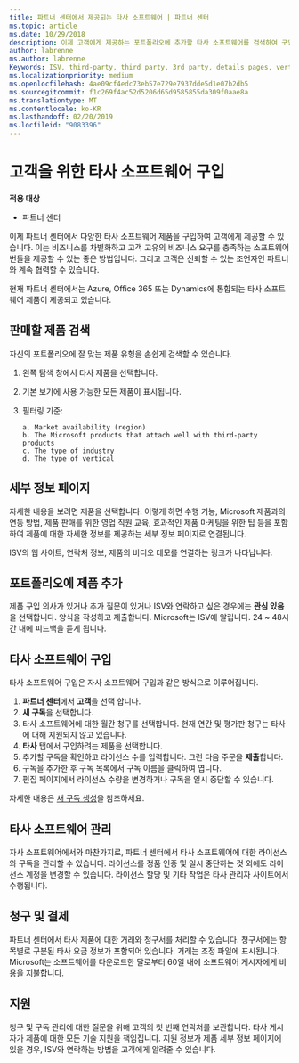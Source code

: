 ```yaml
---
title: 파트너 센터에서 제공되는 타사 소프트웨어 | 파트너 센터
ms.topic: article
ms.date: 10/29/2018
description: 이제 고객에게 제공하는 포트폴리오에 추가할 타사 소프트웨어를 검색하여 구입할 수 있습니다.
author: labrenne
ms.author: labrenne
Keywords: ISV, third-party, third party, 3rd party, details pages, vertical software, software publisher
ms.localizationpriority: medium
ms.openlocfilehash: 4ae09cf4edc73eb57e729e7937dde5d1e07b2db5
ms.sourcegitcommit: f1c269f4ac52d5206d65d9585855da309f0aae8a
ms.translationtype: MT
ms.contentlocale: ko-KR
ms.lasthandoff: 02/20/2019
ms.locfileid: "9083396"
---
```

# <a name="purchase-third-party-software-for-your-customers"></a>고객을 위한 타사 소프트웨어 구입

**적용 대상** 

- 파트너 센터


이제 파트너 센터에서 다양한 타사 소프트웨어 제품을 구입하여 고객에게 제공할 수 있습니다. 이는 비즈니스를 차별화하고 고객 고유의 비즈니스 요구를 충족하는 소프트웨어 번들을 제공할 수 있는 좋은 방법입니다. 그리고 고객은 신뢰할 수 있는 조언자인 파트너와 계속 협력할 수 있습니다.

현재 파트너 센터에서는 Azure, Office 365 또는 Dynamics에 통합되는 타사 소프트웨어 제품이 제공되고 있습니다.

## <a name="discover-the-products-you-want-to-sell"></a>판매할 제품 검색

자신의 포트폴리오에 잘 맞는 제품 유형을 손쉽게 검색할 수 있습니다. 
1.  왼쪽 탐색 창에서 타사 제품을 선택합니다. 
2.  기본 보기에 사용 가능한 모든 제품이 표시됩니다. 
3.  필터링 기준:

        a. Market availability (region) 
        b. The Microsoft products that attach well with third-party products  
        c. The type of industry 
        d. The type of vertical 

## <a name="the-details-page"></a>세부 정보 페이지

자세한 내용을 보려면 제품을 선택합니다. 이렇게 하면 수행 기능, Microsoft 제품과의 연동 방법, 제품 판매를 위한 영업 직원 교육, 효과적인 제품 마케팅을 위한 팁 등을 포함하여 제품에 대한 자세한 정보를 제공하는 세부 정보 페이지로 연결됩니다. 

ISV의 웹 사이트, 연락처 정보, 제품의 비디오 데모를 연결하는 링크가 나타납니다. 

## <a name="add-the-product-to-your-portfolio"></a>포트폴리오에 제품 추가

제품 구입 의사가 있거나 추가 질문이 있거나 ISV와 연락하고 싶은 경우에는 **관심 있음**을 선택합니다. 양식을 작성하고 제출합니다. Microsoft는 ISV에 알립니다. 24 ~ 48시간 내에 피드백을 듣게 됩니다. 

## <a name="purchase-the-third-party-software"></a>타사 소프트웨어 구입

타사 소프트웨어 구입은 자사 소프트웨어 구입과 같은 방식으로 이루어집니다. 

1.  **파트너 센터**에서 **고객**을 선택 합니다.
2.  **새 구독**을 선택합니다.
3.  타사 소프트웨어에 대한 월간 청구를 선택합니다. 현재 연간 및 평가판 청구는 타사에 대해 지원되지 않고 있습니다.
4.  **타사** 탭에서 구입하려는 제품을 선택합니다.
5.  추가할 구독을 확인하고 라이선스 수를 입력합니다. 그런 다음 주문을 **제출**합니다.
6.  구독을 추가한 후 구독 목록에서 구독 이름을 클릭하여 엽니다. 
7.  편집 페이지에서 라이선스 수량을 변경하거나 구독을 일시 중단할 수 있습니다.

자세한 내용은 [새 구독 생성](create-a-new-subscription.md)을 참조하세요.

## <a name="administer-the-third-party-software"></a>타사 소프트웨어 관리

자사 소프트웨어에서와 마찬가지로, 파트너 센터에서 타사 소프트웨어에 대한 라이선스와 구독을 관리할 수 있습니다. 라이선스를 정품 인증 및 일시 중단하는 것 외에도 라이선스 계정을 변경할 수 있습니다. 라이선스 할당 및 기타 작업은 타사 관리자 사이트에서 수행됩니다.

## <a name="billing-and-payment"></a>청구 및 결제

파트너 센터에서 타사 제품에 대한 거래와 청구서를 처리할 수 있습니다. 청구서에는 항목별로 구분된 타사 요금 정보가 포함되어 있습니다. 거래는 조정 파일에 표시됩니다. Microsoft는 소프트웨어를 다운로드한 달로부터 60일 내에 소프트웨어 게시자에게 비용을 지불합니다. 

## <a name="support"></a>지원

청구 및 구독 관리에 대한 질문을 위해 고객의 첫 번째 연락처를 보관합니다. 타사 게시자가 제품에 대한 모든 기술 지원을 책임집니다. 지원 정보가 제품 세부 정보 페이지에 있을 경우, ISV와 연락하는 방법을 고객에게 알려줄 수 있습니다.


